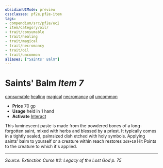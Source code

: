 ```yaml
---
obsidianUIMode: preview
cssclasses: pf2e,pf2e-item
tags:
- compendium/src/pf2e/ec2
- item/category/oil/
- trait/consumable
- trait/healing
- trait/magical
- trait/necromancy
- trait/oil
- trait/uncommon
aliases: ["Saints' Balm"]
---
```

# Saints' Balm *Item 7*  
[consumable](rules/traits/consumable.md "Consumable Item Trait")  [healing](rules/traits/healing.md "Healing Effect Trait")  [magical](rules/traits/magical.md "Magical Item Trait")  [necromancy](rules/traits/necromancy.md "Necromancy School Trait")  [oil](rules/traits/oil.md "Oil Item Trait")  [uncommon](rules/traits/uncommon.md "Uncommon Rarity Trait")  

- **Price** 70 gp
- **Usage** held in 1 hand
- **Activate** [Interact](rules/actions/interact.md)

This luminescent paste is made from the powdered bones of a long-forgotten saint, mixed with herbs and blessed by a priest. It typically comes in a tightly sealed, palmsized dish etched with holy symbols. Applying saints' balm to yourself or a creature within reach restores `3d8+10` Hit Points to the creature to which it's applied.


---
*Source: Extinction Curse #2: Legacy of the Lost God p. 75*
